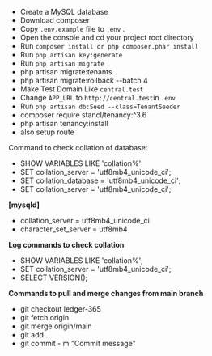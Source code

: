 * Create a MySQL database
* Download composer
* Copy `.env.example` file to `.env` .
* Open the console and cd your project root directory
* Run `composer install or php composer.phar install`
* Run `php artisan key:generate`
* Run `php artisan migrate`
* php artisan migrate:tenants
* php artisan migrate:rollback --batch 4
* Make Test Domain Like `central.test` 
* Change `APP_URL` to `http://central.test`in `.env`
* Run `php artisan db:Seed --class=TenantSeeder`
* composer require stancl/tenancy:^3.6
* php artisan tenancy:install
* also setup route

Command to check collation of database:
* SHOW VARIABLES LIKE 'collation%'
* SET collation_server = 'utf8mb4_unicode_ci';
* SET collation_database = 'utf8mb4_unicode_ci';
* SET collation_server = 'utf8mb4_unicode_ci';

**[mysqld]**
* collation_server = utf8mb4_unicode_ci
* character_set_server = utf8mb4

**Log commands to check collation**
* SHOW VARIABLES LIKE 'collation%';
* SET collation_server = 'utf8mb4_unicode_ci';
* SELECT VERSION();

**Commands to pull and merge changes from main branch**
* git checkout ledger-365
* git fetch origin
* git merge origin/main
* git add .
* git commit - m "Commit message"
